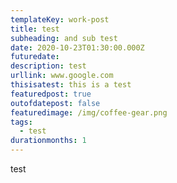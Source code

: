 ```yaml
---
templateKey: work-post
title: test 
subheading: and sub test
date: 2020-10-23T01:30:00.000Z
futuredate: 
description: test
urllink: www.google.com
thisisatest: this is a test
featuredpost: true
outofdatepost: false
featuredimage: /img/coffee-gear.png
tags:
  - test
durationmonths: 1
---
```

test